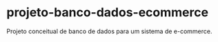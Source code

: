 # projeto-banco-dados-ecommerce
Projeto conceitual de banco de dados para um sistema de e-commerce.
